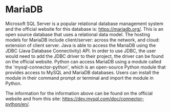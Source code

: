 # MariaDB

Microsoft SQL Server is a popular relational database management system and the official website for this database is: https://mariadb.org/. This is an open source database that uses a relational data model. The hosting models for MariaDB include client/server: across the network, and cloud: extension of client server. Java is able to access the MariaDB using the JDBC (Java Database Connectivity) API. In order to use JDBC, the user would need to add the JDBC driver to their project, the driver can be found on the official website. Python can access MariaDB using a module called the 'mysql-connector-python', which is an open-source Python module that provides access to MySQL and MariaDB databases. Users can install the module in their command prompt or terminal and import the module in Python.

The information for the information above can be found on the official website and from this site: https://dev.mysql.com/doc/connector-python/en/.
